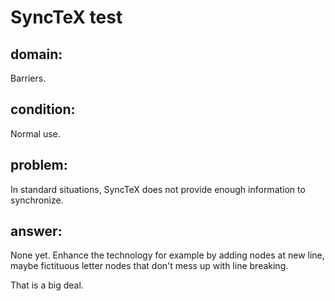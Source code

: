 # SyncTeX test
## domain:
Barriers.
## condition:
Normal use.
## problem:
In standard situations, SyncTeX does not provide enough information to synchronize.
## answer:
None yet.
Enhance the technology for example by adding nodes at new line, maybe fictituous letter nodes that don't mess up with line breaking.

That is a big deal.